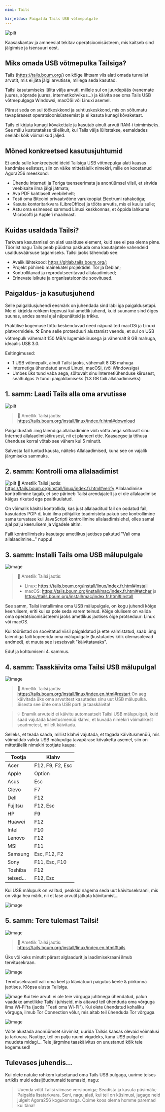 ```yaml
---
nimi: Tails

kirjeldus: Paigalda Tails USB võtmepulgale
---
```


![pilt](assets/cover.webp)

Kaasaskantav ja amneesiat tekitav operatsioonisüsteem, mis kaitseb sind jälgimise ja tsensuuri eest.

## Miks omada USB võtmepulka Tailsiga?

Tails (https://tails.boum.org/) on kõige lihtsam viis alati omada turvalist arvutit, mis ei jäta jälgi arvutisse, millega seda kasutad.

Tailsi kasutamiseks lülita välja arvuti, millele sul on juurdepääs (vanemate juures, sõprade juures, internetikohvikus...) ja käivita see oma Tails USB võtmepulgaga Windowsi, macOSi või Linuxi asemel.

Pärast seda on sul töökeskkond ja suhtluskeskkond, mis on sõltumatu tavapärasest operatsioonisüsteemist ja ei kasuta kunagi kõvaketast.

Tails ei kirjuta kunagi kõvakettale ja kasutab ainult arvuti RAM-i toimimiseks. See mälu kustutatakse täielikult, kui Tails välja lülitatakse, eemaldades seeläbi kõik võimalikud jäljed.

## Mõned konkreetsed kasutusjuhtumid

Et anda sulle konkreetseid ideid Tailsiga USB võtmepulga alati kaasas kandmise eelistest, siin on väike mittetäielik nimekiri, mille on koostanud Agora256 meeskond:

- Ühendu Interneti ja Toriga tsenseerimata ja anonüümsel viisil, et sirvida veebisaite ilma jälgi jätmata;
- Ava PDF kahtlaselt veebilehelt;
- Testi oma Bitcoini privaatvõtme varukoopiat Electrumi rahakotiga;
- Kasuta kontoritarkvara (LibreOffice) ja tööta arvutis, mis ei kuulu sulle;
- Astu oma esimesed sammud Linuxi keskkonnas, et õppida lahkuma Microsofti ja Apple'i maailmast.

## Kuidas usaldada Tailsi?

Tarkvara kasutamisel on alati usalduse element, kuid see ei pea olema pime. Tööriist nagu Tails peab püüdma pakkuda oma kasutajatele vahendeid usaldusväärsuse tagamiseks. Tailsi jaoks tähendab see:

- Avalik lähtekood: https://gitlab.tails.boum.org/;
- Projekt põhineb mainekatel projektidel: Tor ja Debian;
- Kontrollitavad ja reprodutseeritavad allalaadimised;
- Erinevate isikute ja organisatsioonide soovitused.

## Paigaldus- ja kasutusjuhend

Selle paigaldusjuhendi eesmärk on juhendada sind läbi iga paigaldusetapi. Me ei kirjelda rohkem tegevusi kui ametlik juhend, kuid suuname sind õiges suunas, andes samal ajal näpunäiteid ja trikke.

Praktilise kogemuse tõttu keskenduvad need näpunäited macOSi ja Linuxi platvormidele.
🛠️
Enne selle protseduuri alustamist veendu, et sul on USB võtmepulk vähemalt 150 MB/s lugemiskiirusega ja vähemalt 8 GB mahuga, ideaalis USB 3.0.

Eeltingimused:

- 1 USB võtmepulk, ainult Tailsi jaoks, vähemalt 8 GB mahuga
- Internetiga ühendatud arvuti Linuxi, macOSi, (või Windowsiga)
- Umbes üks tund vaba aega, sõltuvalt sinu Internetiühenduse kiirusest, sealhulgas ½ tundi paigaldamiseks (1.3 GB faili allalaadimiseks)

## 1. samm: Laadi Tails alla oma arvutisse

![pilt](assets/1.webp)

> 🔗 Ametlik Tailsi jaotis: https://tails.boum.org/install/linux/index.fr.html#download

Paigaldusfaili .img laiendiga allalaadimine võib võtta aega sõltuvalt sinu Interneti allalaadimiskiirusest, nii et planeeri ette. Kaasaegse ja tõhusa ühenduse korral võtab see vähem kui 5 minutit.

Salvesta fail tuntud kausta, näiteks Allalaadimised, kuna see on vajalik järgmiseks sammuks.

## 2. samm: Kontrolli oma allalaadimist

![pilt](assets/2.webp)
🔗 Ametlik Tailsi jaotis: https://tails.boum.org/install/linux/index.fr.html#verify
Allalaadimise kontrollimine tagab, et see pärineb Tailsi arendajatelt ja ei ole allalaadimise käigus rikutud ega pealtkuulatud.

On võimalik käsitsi kontrollida, kas just allalaaditud fail on oodatud fail, kasutades PGP-d, kuid ilma põhjalike teadmisteta pakub see kontrollimine sama turvatase kui JavaScripti kontrollimine allalaadimislehel, olles samal ajal palju keerulisem ja vigadele altim.

Faili kontrollimiseks kasutage ametlikus jaotises pakutud "Vali oma allalaadimine..." nuppu!

## 3. samm: Installi Tails oma USB mälupulgale

![image](assets/3.webp)

> 🔗 Ametlik Tailsi jaotis:
>
> - Linux: https://tails.boum.org/install/linux/index.fr.html#install
> - macOS: https://tails.boum.org/install/mac/index.fr.html#etcher ja https://tails.boum.org/install/mac/index.fr.html#install

See samm, Tailsi installimine oma USB mälupulgale, on kogu juhendi kõige keerulisem, eriti kui sa pole seda varem teinud. Kõige olulisem on valida oma operatsioonisüsteemi jaoks ametlikus jaotises õige protseduur: Linux või macOS.

Kui tööriistad on soovitatud viisil paigaldatud ja ette valmistatud, saab .img laiendiga faili kopeerida oma mälupulgale (kustutades kõik olemasolevad andmed), et muuta see iseseisvalt "käivitatavaks".

Edu! ja kohtumiseni 4. sammus.

## 4. samm: Taaskäivita oma Tailsi USB mälupulgal

![image](assets/4.webp)

> 🔗 Ametlik Tailsi jaotis: https://tails.boum.org/install/linux/index.en.html#restart
> On aeg käivitada üks oma arvutitest kasutades sinu uut USB mälupulka. Sisesta see ühte oma USB porti ja taaskäivita!

> 💡 Enamik arvuteid ei käivitu automaatselt Tailsi USB mälupulgalt, kuid saad vajutada käivitusmenüü klahvi, et kuvada nimekiri võimalikest seadmetest, millelt käivitada.

Selleks, et teada saada, millist klahvi vajutada, et tagada käivitusmenüü, mis võimaldab valida USB mälupulga tavapärase kõvaketta asemel, siin on mittetäielik nimekiri tootjate kaupa:

| Tootja       | Klahv            |
| ------------ | ---------------- |
| Acer         | F12, F9, F2, Esc |
| Apple        | Option           |
| Asus         | Esc              |
| Clevo        | F7               |
| Dell         | F12              |
| Fujitsu      | F12, Esc         |
| HP           | F9               |
| Huawei       | F12              |
| Intel        | F10              |
| Lenovo       | F12              |
| MSI          | F11              |
| Samsung      | Esc, F12, F2     |
| Sony         | F11, Esc, F10    |
| Toshiba      | F12              |
| teised...    | F12, Esc         |

Kui USB mälupulk on valitud, peaksid nägema seda uut käivitusekraani, mis on väga hea märk, nii et lase arvutil jätkata käivitumist...

![image](assets/5.webp)

## 5. samm: Tere tulemast Tailsi!

![image](assets/6.webp)

> 🔗 Ametlik Tailsi jaotis: https://tails.boum.org/install/linux/index.en.html#tails

Üks või kaks minutit pärast alglaadurit ja laadimisekraani ilmub tervitusekraan.

![image](assets/7.webp)

Tervitusekraanil vali oma keel ja klaviatuuri paigutus keele & piirkonna jaotises. Klõpsa alusta Tailsiga.

![image](assets/8.webp)
Kui teie arvuti ei ole teie võrguga juhtmega ühendatud, palun vaadake ametlikke Tails'i juhiseid, mis aitavad teil ühenduda oma võrguga ilma Wi-Fi'ta (jaotis "Testi oma Wi-Fi").
Kui olete ühendatud kohaliku võrguga, ilmub Tor Connection võlur, mis aitab teil ühenduda Tor võrguga.

![image](assets/9.webp)

Võite alustada anonüümset sirvimist, uurida Tailsis kaasas olevaid võimalusi ja tarkvara. Nautige, teil on palju ruumi vigadeks, kuna USB pulgal ei muudeta midagi... Teie järgmine taaskäivitus on unustanud kõik teie kogemused!

## Tulevases juhendis...

Kui olete natuke rohkem katsetanud oma Tails USB pulgaga, uurime teises artiklis muid edasijõudnumaid teemasid, nagu:

> Uuenda võtit Tailsi viimase versiooniga; Seadista ja kasuta püsimälu; Paigalda lisatarkvara.
> Seni, nagu alati, kui teil on küsimusi, jagage neid julgelt Agora256 kogukonnaga. Õpime koos olema homme paremad kui täna!